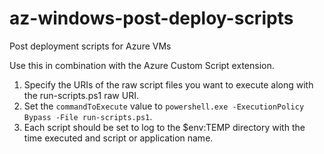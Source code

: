 # az-windows-post-deploy-scripts
Post deployment scripts for Azure VMs

Use this in combination with the Azure Custom Script extension.
1. Specify the URIs of the raw script files you want to execute along with the run-scripts.ps1 raw URI.
2. Set the `commandToExecute` value to `powershell.exe -ExecutionPolicy Bypass -File run-scripts.ps1`.
3. Each script should be set to log to the $env:TEMP directory with the time executed and script or application name.